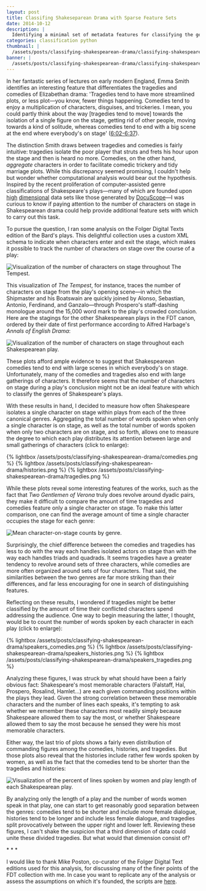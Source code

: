 ```yaml
---
layout: post
title: Classifing Shakeseparean Drama with Sparse Feature Sets
date: 2014-10-12
description: |
  Identifying a minimal set of metadata features for classifying the genre of Shakespearean plays.
categories: classification python
thumbnail: |
  /assets/posts/classifying-shakespearean-drama/classifying-shakespearean-drama-thumb.jpg
banner: |
  /assets/posts/classifying-shakespearean-drama/classifying-shakespearean-drama-banner.png
---
```


In her fantastic series of lectures on early modern England, Emma Smith identifies an interesting feature that differentiates the tragedies and comedies of Elizabethan drama: 'Tragedies tend to have more streamlined plots, or less plot—you know, fewer things happening. Comedies tend to enjoy a multiplication of characters, disguises, and trickeries. I mean, you could partly think about the way [tragedies tend to move] towards the isolation of a single figure on the stage, getting rid of other people, moving towards a kind of solitude, whereas comedies tend to end with a big scene at the end where everybody's on stage' ([6:02-6:37][emma-smith]). 

The distinction Smith draws between tragedies and comedies is fairly intuitive: tragedies isolate the poor player that struts and frets his hour upon the stage and then is heard no more. Comedies, on the other hand, <i>aggregate</i> characters in order to facilitate comedic trickery and tidy marriage plots. While this discrepancy seemed promising, I couldn't help but wonder whether computational analysis would bear out the hypothesis. Inspired by the recent proliferation of computer-assisted genre classifications of Shakespeare's plays—many of which are founded upon [h][wds1][i][emls][g][academia][h][psalm] [d][abasu][i][shakespeare-quarterly][m][jockers][e][wds2][n][wds3][s][allistrue1][i][allistrue2][o][ullyot][n][litlab1][a][hierarchical][l][wds4] data sets like those generated by [DocuScope][docuscope]—I was curious to know if paying attention to the number of characters on stage in Shakespearean drama could help provide additional feature sets with which to carry out this task.

To pursue the question, I ran some analysis on the Folger Digital Texts edition of the Bard's plays. This delightful collection uses a custom XML schema to indicate when characters enter and exit the stage, which makes it possible to track the number of characters on stage over the course of a play:

<img class='large' src='{{ site.baseurl }}/assets/posts/classifying-shakespearean-drama/tempest.png' alt='Visualization of the number of characters on stage throughout The Tempest.'>

This visualization of <i>The Tempest</i>, for instance, traces the number of characters on stage from the play's opening scene—in which the Shipmaster and his Boatswain are quickly joined by Alonso, Sebastian, Antonio, Ferdinand, and Ganzalo—through Prospero's staff-dashing monologue around the 15,000 word mark to the play's crowded conclusion. Here are the stagings for the other Shakespearean plays in the FDT canon, ordered by their date of first performance according to Alfred Harbage's <i>Annals of English Drama</i>:

<img class='large' src='{{ site.baseurl }}/assets/posts/classifying-shakespearean-drama/chars_on_stage_all.png' alt='Visualization of the number of characters on stage throughout each Shakespearean play.'>

These plots afford ample evidence to suggest that Shakespearean comedies tend to end with large scenes in which everybody's on stage. Unfortunately, many of the comedies and tragedies also end with large gatherings of characters. It therefore seems that the number of characters on stage during a play's conclusion might not be an ideal feature with which to classify the genres of Shakespeare's plays.

With these results in hand, I decided to measure how often Shakespeare isolates a single character on stage within plays from each of the three canonical genres. Aggregating the total number of words spoken when only a single character is on stage, as well as the total number of words spoken when only two characters are on stage, and so forth, allows one to measure the degree to which each play distributes its attention between large and small gatherings of characters (click to enlarge):

<div class='inline-trio'>
  {% lightbox /assets/posts/classifying-shakespearean-drama/comedies.png %}
  {% lightbox /assets/posts/classifying-shakespearean-drama/histories.png %}
  {% lightbox /assets/posts/classifying-shakespearean-drama/tragedies.png %}
</div>

While these plots reveal some interesting features of the works, such as the fact that <i>Two Gentlemen of Verona</i> truly does revolve around dyadic pairs, they make it difficult to compare the amount of time tragedies and comedies feature only a single character on stage. To make this latter comparison, one can find the average amount of time a single character occupies the stage for each genre:

<img class='large' src='{{ site.baseurl }}/assets/posts/classifying-shakespearean-drama/means_by_genre.png' alt='Mean character-on-stage counts by genre.'>

Surprisingly, the chief difference between the comedies and tragedies has less to do with the way each handles isolated actors on stage than with the way each handles triads and quadrads. It seems tragedies have a greater tendency to revolve around sets of three characters, while comedies are more often organized around sets of four characters. That said, the similarities between the two genres are far more striking than their differences, and far less encouraging for one in search of distinguishing features.

Reflecting on these results, I wondered if tragedies might be better classified by the amount of time their conflicted characters spend addressing the audience. One way to begin measuring the latter, I thought, would be to count the number of words spoken by each character in each play (click to enlarge):

<div class='inline-trio'>
  {% lightbox /assets/posts/classifying-shakespearean-drama/speakers_comedies.png %}
  {% lightbox /assets/posts/classifying-shakespearean-drama/speakers_histories.png %}
  {% lightbox /assets/posts/classifying-shakespearean-drama/speakers_tragedies.png %}
</div>

Analyzing these figures, I was struck by what should have been a fairly obvious fact: Shakespeare's most memorable characters (Falstaff, Hal, Prospero, Rosalind, Hamlet...) are each given commanding positions within the plays they lead. Given the strong correlation between these memorable characters and the number of lines each speaks, it's tempting to ask whether we remember these characters most readily simply because Shakespeare allowed them to say the most, or whether Shakespeare allowed them to say the most because he sensed they were his most memorable characters.

Either way, the last trio of plots shows a fairly even distribution of commanding figures among the comedies, histories, and tragedies. But those plots also reveal that the histories include rather few words spoken by women, as well as the fact that the comedies tend to be shorter than the tragedies and histories:

<img class='large' src='{{ site.baseurl }}/assets/posts/classifying-shakespearean-drama/female_presence_vs_length.png' alt='Visualization of the percent of lines spoken by women and play length of each Shakespearean play.'>

By analyzing only the length of a play and the number of words women speak in that play, one can start to get reasonably good separation between the genres: comedies tend to be shorter and include more female dialogue, histories tend to be longer and include less female dialogue, and tragedies split provocatively between the upper right and lower left. Reviewing these figures, I can't shake the suspicion that a third dimension of data could unite these divided tragedies. But what would that dimension consist of? 

<div class='center-text'>* * *</div>

I would like to thank Mike Poston, co-curator of the Folger Digital Text editions used for this analysis, for discussing many of the finer points of the FDT collection with me. In case you want to replicate any of the analysis or assess the assumptions on which it's founded, the scripts are [here][github-scripts].

[emma-smith]:http://podcasts.ox.ac.uk/revengers-tragedy-thomas-middleton 
[wds1]:http://winedarksea.org/?p=40
[emls]:http://extra.shu.ac.uk/emls/09-3/hopewhit.htm
[academia]:https://www.academia.edu/8108337/Shakespeare_by_the_numbers_on_the_linguistic_texture_of_the_Late_Plays
[psalm]:http://mcpress.media-commons.org/ShakespeareQuarterly_NewMedia/hope-witmore-the-hundredth-psalm/
[abasu]:http://abasu.net/blog/decompiling-shakespeare.html
[shakespeare-quarterly]:http://shakespearequarterly.folger.edu/openreview/?page_id=62
[jockers]:http://www.matthewjockers.net/2009/02/13/machine-classifying-novels-and-plays-by-genre/
[wds2]:http://winedarksea.org/?p=1192
[wds3]:http://winedarksea.org/?p=1799
[allistrue1]:https://allistrue.wordpress.com/2010/09/29/this-thing-of-darkness-part-iii/
[allistrue2]:https://allistrue.wordpress.com/2010/09/29/this-thing-of-darkness-part-iii/
[ullyot]:http://ullyot.ucalgaryblogs.ca/2012/09/07/data-curation-in-the-networked-humanities/
[litlab1]:http://litlab.stanford.edu/LiteraryLabPamphlet1.pdf
[hierarchical]:http://www.mdpi.com/2076-0760/4/3/758
[wds4]:http://winedarksea.org/?p=600
[docuscope]:http://www.cmu.edu/hss/english/research/docuscope.html
[github-scripts]:https://github.com/duhaime/mining_the_bard